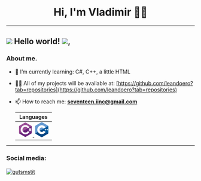 # <h1 align="center">Hi, I'm Vladimir 👨‍💻</h1>
---

## <img src="https://github.com/TheDudeThatCode/TheDudeThatCode/blob/master/Assets/Hi.gif" width="29px"> Hello world!&nbsp;<img src="https://github.com/TheDudeThatCode/TheDudeThatCode/blob/master/Assets/Earth.gif" width="24px">,

### About me.
- 🌱 I’m currently learning: C#, C++, a little HTML

- 👨‍💻 All of my projects will be available at: [https://github.com/leandoero?tab=repositories](https://github.com/leandoero?tab=repositories)

- 📫 How to reach me: **seventeen.iinc@gmail.com**

  | Languages |
  | :---: |
  |</a> <a href="https://www.w3schools.com/cs/" target="_blank" rel="noreferrer"> <img src="https://raw.githubusercontent.com/devicons/devicon/master/icons/csharp/csharp-original.svg" alt="csharp" width="40" height="40"/> </a> <a href="https://www.w3schools.com/cpp/" target="_blank" rel="noreferrer"> <img src="https://raw.githubusercontent.com/devicons/devicon/master/icons/cplusplus/cplusplus-original.svg" alt="cplusplus" width="40" height="40"/> </a>|
  
-------

<h3 align="left">Social media:</h3>
<p align="left">
<a href="https://t.me/gutsmstit" target="blank"><img align="center" src="https://cdn.worldvectorlogo.com/logos/telegram-1.svg" alt="gutsmstit" height="30" width="40" /></a>



